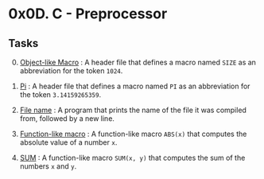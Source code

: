 # 0x0D. C - Preprocessor


## Tasks

0. [Object-like Macro](./0-object_like_macro.h) : A header file that defines a macro named `SIZE` as an abbreviation for the token `1024`.

1. [Pi](./1-pi.h) : A header file that defines a macro named `PI` as an abbreviation for the token `3.14159265359`.

2. [File name](./2-main.c) : A program that prints the name of the file it was compiled from, followed by a new line.

3. [Function-like macro](./3-function_like_macro.h) : A function-like macro `ABS(x)` that computes the absolute value of a number `x`.
	
4. [SUM](./4-sum.h) : A function-like macro `SUM(x, y)` that computes the sum of the numbers `x` and `y`.
	
